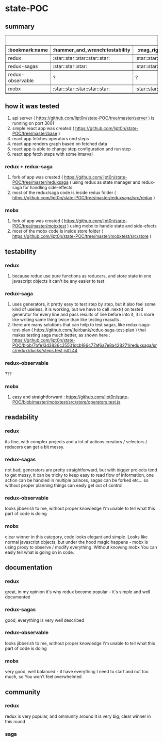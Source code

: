 # state-POC
## summary
<table border="1">
<thead>
<caption>summary (x/5 more is better)</caption>
<tr>
<th>:bookmark:name</th>
<th>:hammer_and_wrench:testability</th>
<th>:mag_right:readability</th>
<th>:blue_book:documentation</th>
<th>:family:community</th>
<th>:beetle:debug tools</th>
<th>:clock10:learning curve</th>
</tr></thead>
<tbody>
<tr>
<td>redux</td>
<td>:star::star::star::star::star:</td>
<td>:star::star::star::star:</td>
<td>:star::star::star::star::star:</td>
<td>:star::star::star::star::star:</td>
<td>:star::star::star::star::star:</td>
<td>:star::star::star::star::star:</td>
</tr>
<tr>
<td>redux-sagas</td>
<td>:star::star::star:</td>
<td>:star::star::star:</td>
<td>:star::star::star::star::star:</td>
<td>:star::star:</td>
<td>:star:</td>
<td>:star::star::star:</td>
</tr>
<tr>
<td>redux-observable</td>
<td>?</td>
<td>?</td>
<td>?</td>
<td>?</td>
<td>:star:</td>
<td>:star:</td>
</tr>
<tr>
<td>mobx</td>
<td>:star::star::star::star::star:</td>
<td>:star::star::star::star::star:</td>
<td>:star::star::star::star:</td>
<td>:star::star:</td>
<td>:star::star::star:</td>
<td>:star::star::star::star::star:</td>
</tr>
</tbody>
</table>



## how it was tested
1. api server ( https://github.com/lipt0n/state-POC/tree/master/server ) is running on port 3001
1. simple react app was created ( https://github.com/lipt0n/state-POC/tree/master/base )
1. react app fetches operators ond steps
1. react app renders graph based on fetched data
1. react app is able to change step configuration and run step
1. react app fetch steps with some interval

### redux + redux-saga
1. fork of app was created ( https://github.com/lipt0n/state-POC/tree/master/reduxsaga ) using redux as state manager and redux-saga for handling side-effects
1. most of the redux/saga code is inside redux folder ( https://github.com/lipt0n/state-POC/tree/master/reduxsaga/src/redux )

### mobx
1. fork of app was created ( https://github.com/lipt0n/state-POC/tree/master/mobxtest ) using mobx to handle state and side-efects
1. most of the mobx code is inside store folder ( https://github.com/lipt0n/state-POC/tree/master/mobxtest/src/store )


## testability
### redux
1. because redux use pure functions as reducers, and store state in one javascript objects it can't be any easier to test 

### redux-saga
1. uses generators, it pretty easy to test step by step, but it also feel some kind of useless, 
it is working, but we have to call .next() on tested generator for every line and pass results of line before into it, it is more like writing same thing twice than like testing reasults .
1. there are many solutions that can help to test sagas, like redux-saga-test-plan ( https://github.com/jfairbank/redux-saga-test-plan ) that makes testing saga much better, as shown here : https://github.com/lipt0n/state-POC/blob/7bfe13d3836c35501dcb186c77af6a7e8a428271/reduxsaga/src/redux/ducks/steps.test.js#L44

### redux-observable
???

### mobx
1. easy and straightforward : https://github.com/lipt0n/state-POC/blob/master/mobxtest/src/store/operators.test.js



## readability
### redux
its fine, with complex projects and a lot of actions creators / selectors / reducers can get a bit messy. 

### redux-sagas
not bad, generators are pretty straightforward, but with bigger projects tend to get messy, it can be tricky to keep easy to read flow of information, one action can be handled in multiple palaces, sagas can be forked etc... so without proper planning things can easly get out of control.

### redux-observable
looks jibberish to me, without proper knowledge I'm unable to tell what this part of code is doing
### mobx 
clear winner in this category, code looks elegant and simple. Looks like normal javascript objects, but under the hood magic happens - mobx is using proxy to observe / modify everything. Without knowing mobx You can easly tell what is going on in code. 
## documentation
### redux
great, in my opinion it's why redux become popular - it's simple and well documented
### redux-sagas
good, everything is very well described
### redux-observable
looks jibberish to me, without proper knowledge I'm unable to tell what this part of code is doing
### mobx 
very good, well balanced - it have everything I need to start and not too much, so You won't feel overwhelmed


## community
### redux 
redux is very popular, and ommunity around it is very big, clear winner in this round

### saga

